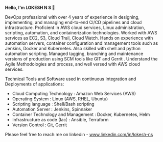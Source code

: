 **Hello, I'm LOKESH N S  👋**

DevOps professional with over 4 years of experience in designing, implementing, and managing end-to-end CI/CD pipelines and cloud infrastructure. Proficient in AWS cloud services, Linux administration, scripting, automation, and containerization technologies.
Worked with AWS services as EC2, S3, Cloud Trail, Cloud Watch. Hands on experience with automation servers, container configuration and management tools such as Jenkins, Docker and Kubernetes. Also skilled with shell and python automation scripting. Managed tagging, branching and maintenance versions of production using SCM tools like GIT and Gerrit . Understand the Agile Methodologies and process, and well versed with AWS cloud services.

Technical Tools and Software used in continuous Integration and Deployments of applications:

* Cloud Computing Technology : Amazon Web Services (AWS)
* Operating System : Linux (AWS, RHEL, Ubuntu)
* Scripting language : Shell/Bash scripting
* Automation Server : Jenkins, Spinnaker
* Container Technology and Management : Docker, Kubernetes, Helm
* Infrastructure as code (Iac) : Ansible, Terraform
* Version Control : Git, Gerrit

Please feel free to reach me on linkedin - www.linkedin.com/in/lokesh-ns
